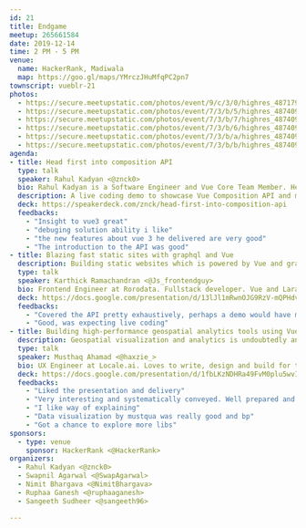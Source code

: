 ```yaml
---
id: 21
title: Endgame
meetup: 265661584
date: 2019-12-14
time: 2 PM - 5 PM
venue:
  name: HackerRank, Madiwala
  map: https://goo.gl/maps/YMrczJHuMfqPC2pn7
townscript: vueblr-21
photos:
  - https://secure.meetupstatic.com/photos/event/9/c/3/0/highres_487179984.jpeg
  - https://secure.meetupstatic.com/photos/event/7/3/b/5/highres_487409621.jpeg
  - https://secure.meetupstatic.com/photos/event/7/3/b/7/highres_487409623.jpeg
  - https://secure.meetupstatic.com/photos/event/7/3/b/6/highres_487409622.jpeg
  - https://secure.meetupstatic.com/photos/event/7/3/b/a/highres_487409626.jpeg
  - https://secure.meetupstatic.com/photos/event/7/3/b/b/highres_487409627.jpeg
agenda:
- title: Head first into composition API
  type: talk
  speaker: Rahul Kadyan <@znck0>
  bio: Rahul Kadyan is a Software Engineer and Vue Core Team Member. He is super enthusiastic about building accessible web apps, the compilation process of .vue files, and tooling for the Vue ecosystem.
  description: A live coding demo to showcase Vue Composition API and maybe address FUD if that’s still relevant.
  deck: https://speakerdeck.com/znck/head-first-into-composition-api
  feedbacks:
    - "Insight to vue3 great"
    - "debuging solution ability i like"
    - "the new features about vue 3 he delivered are very good"
    - "The introduction to the API was good"
- title: Blazing fast static sites with graphql and Vue
  description: Building static websites which is powered by Vue and graphql. We're using something called Gridsome. Gridsome makes it easy for developers to build modern websites, apps & PWAs that are fast by default.
  type: talk
  speaker: Karthick Ramachandran <@Js_frontendguy>
  bio: Frontend Engineer at Rorodata. Fullstack developer. Vue and Laravel guy.
  deck: https://docs.google.com/presentation/d/13lJl1mRwnOJG9RzV-mQPHdv2htwWNGFS8KGA68oxTcc/edit?usp=sharing
  feedbacks:
    - "Covered the API pretty exhaustively, perhaps a demo would have made it better"
    - "Good, was expecting live coding"
- title: Building high-performance geospatial analytics tools using Vue & Deck.gl
  description: Geospatial visualization and analytics is undoubtedly an important factor in helping grow any on-demand or location focused company. In this talk, we’ll take a quick tour of available geospatial visualization tools, touch a bit of science behind location data and learn how to build High-Performance WebGL based geospatial visualizations for the web using deck.gl. <br> Deck.gl is a powerful visualization library for the web. It utilizes GPU for making heavy computation and visualization more accessible right inside the browser. With deck.gl in hand, we’ll explore ways to make use of existing real-world location data and build beautiful visualizations that produce useful insights.
  type: talk
  speaker: Musthaq Ahamad <@haxzie_>
  bio: UX Engineer at Locale.ai. Loves to write, design and build for the web.
  deck: https://docs.google.com/presentation/d/1fbLKzNDHRa49FvM0plu5wvIPjcjf1JJXmxxshNvuUvY/edit?usp=drivesdk
  feedbacks:
    - "Liked the presentation and delivery"
    - "Very interesting and systematically conveyed. Well prepared and delivered."
    - "I like way of explaining"
    - "Data visualization by mustqua was really good and bp"
    - "Got a chance to explore more libs"
sponsors:
  - type: venue
    sponsor: HackerRank <@HackerRank>
organizers:
  - Rahul Kadyan <@znck0>
  - Swapnil Agarwal <@SwapAgarwal>
  - Nimit Bhargava <@NimitBhargava>
  - Ruphaa Ganesh <@ruphaaganesh>
  - Sangeeth Sudheer <@sangeeth96>

---
```


<EventPage />
